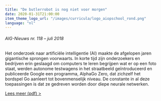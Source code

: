 ```yaml
---
title: "De butlerrobot is nog niet voor morgen"
date: 2020-01-31T21:00:00
item_theme_logo_url: "/images/curricula/logo_aiopschool_rond.png"
language: "nl"
---
```

###### AIG-Nieuws nr. 118 – juli 2018

Het onderzoek naar artificiële intelligentie (AI) maakte de afgelopen jaren gigantische sprongen voorwaarts. 
In korte tijd zijn onderzoekers en bedrijven erin geslaagd om computers te leren begrijpen wat er op een foto staat, 
werden autonome testwagens in het straatbeeld geïntroduceerd en publiceerde Google een programma, AlphaGo Zero, 
dat zichzelf het bordspel Go aanleert tot bovenmenselijk niveau. De constante in al deze toepassingen is dat ze gedreven worden door diepe neurale netwerken.

[Lees meer (pdf) >](/assets/files/aiopschool/2018-07_AIGnieuws-nr118.pdf)

